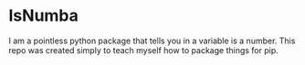 # IsNumba
I am a pointless python package that tells you in a variable is a number. This repo was created simply to teach myself how to package things for pip.